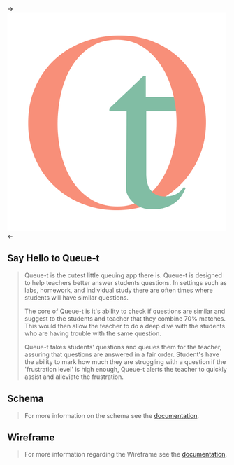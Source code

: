 ->![Queue-t Logo](logo.png)<-

## Say Hello to Queue-t
> Queue-t is the cutest little queuing app there is.  Queue-t is designed to help teachers better answer students questions.  In settings such as labs, homework, and individual study there are often times where students will have similar questions.
> 
> The core of Queue-t is it's ability to check if questions are similar and suggest to the students and teacher that they combine 70% matches.  This would then allow the teacher to do a deep dive with the students who are having trouble with the same question.
> 
> Queue-t takes students' questions and queues them for the teacher, assuring that questions are answered in a fair order.  Student's have the ability to mark how much they are struggling with a question if the 'frustration level' is high enough, Queue-t alerts the teacher to quickly assist and alleviate the frustration.

## Schema
> For more information on the schema see the [documentation](schema.md).

## Wireframe
> For more information regarding the Wireframe see the [documentation](schema.md).
